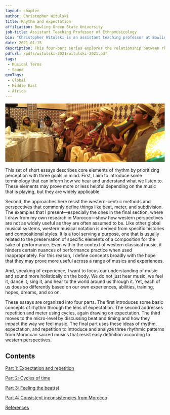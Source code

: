 ```yaml
---
layout: chapter
author: Christopher Witulski
title: Rhythm and expectation
affiliation: Bowling Green State University
job-title: Assistant Teaching Professor of Ethnomusicology
bio: "Christopher Witulski is an assistant teaching professor at Bowling Green State University. He is the author of two books about Moroccan music (<a href='https://iupress.org/9780253036759/the-gnawa-lions/'>The Gnawa Lions: Authenticity and Opportunity in a Ritual Music</a> and <a href='https://www.routledge.com/Focus-Music-and-Religion-of-Morocco/Witulski/p/book/9781138094581'>Focus: Music and Religion of Morocco</a>)."
date: 2021-01-15
description: This four-part series explores the relationship between rhythm, expectation, and experience. It describes musical terms and central concepts while using specific examples from Morocco to problematize western-centric binaries.
pdfurl: /pdfs/witulski-2021/witulski-2021.pdf
tags:
 - Musical Terms
 - Sound
geoTags:
 - Global
 - Middle East
 - Africa
---
```

![Hamadsha ensemble in a performance in 2013](./images/Hamadsha2013.jpg)

This set of short essays describes core elements of rhythm by prioritizing perception with three goals in mind. First, I aim to introduce some terminology that can inform how we hear and understand what we listen to. These elements may prove more or less helpful depending on the music that is playing, but they are widely applicable.

Second, the approaches here resist the western-centric methods and perspectives that commonly define things like beat, meter, and subdivision. The examples that I present—especially the ones in the final section, where I draw from my own research in Morocco—show how western perspectives are not as widely useful as they are often assumed to be. Like other global musical systems, western musical notation is derived from specific histories and compositional styles. It is a tool serving a purpose, one that is usually related to the preservation of specific elements of a composition for the sake of performance. Even within the context of western classical music, it hinders certain nuances of performance practice when used inappropriately. For this reason, I define concepts broadly with the hope that they may prove more useful across a range of musics and experiences.

And, speaking of experience, I want to focus our understanding of music and sound more holistically on the body. We do not just hear music, we feel it, dance it, sing it, and hear to the world around us through it. Yet, each of us does so differently based on our own experiences, abilities, training, hopes, dreams, and so on.

These essays are organized into four parts. The first introduces some basic concepts of rhythm through the lens of expectation. The second addresses repetition and meter using cycles, again drawing on expectation. The third moves to the micro-level by discussing beat and timing and how they impact the way we feel music. The final part uses these ideas of rhythm, expectation, and repetition to introduce and analyze three rhythmic patterns from Moroccan sacred musics that resist easy definition according to western perspectives. 

## Contents

[Part 1: Expectation and repetition](part1.html)

[Part 2: Cycles of time](part2.html)

[Part 3: Feeling the beat(s)](part3.html)

[Part 4: Consistent inconsistencies from Morocco](part4.html)

[References](references.html)

<script data-goatcounter="https://witulski.goatcounter.com/count" async src="//gc.zgo.at/count.js"></script>